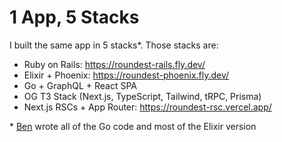 # 1 App, 5 Stacks

I built the same app in 5 stacks\*. Those stacks are:

- Ruby on Rails: https://roundest-rails.fly.dev/
- Elixir + Phoenix: https://roundest-phoenix.fly.dev/
- Go + GraphQL + React SPA
- OG T3 Stack (Next.js, TypeScript, Tailwind, tRPC, Prisma)
- Next.js RSCs + App Router: https://roundest-rsc.vercel.app/

\* [Ben](youtube.com/@bmdavis419/) wrote all of the Go code and most of the Elixir version
